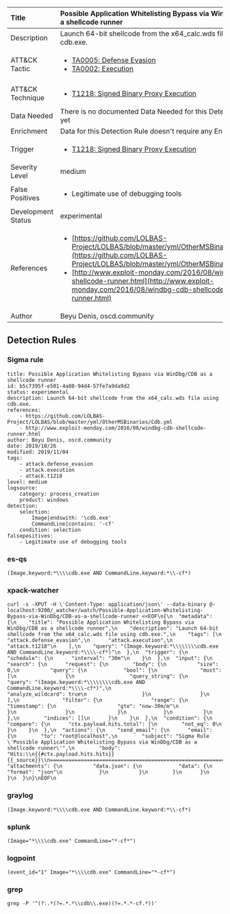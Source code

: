 | Title                | Possible Application Whitelisting Bypass via WinDbg/CDB as a shellcode runner                                                                                                                                                 |
|:---------------------|:------------------------------------------------------------------------------------------------------------------------------------------------------------|
| Description          | Launch 64-bit shellcode from the x64_calc.wds file using cdb.exe.                                                                                                                                           |
| ATT&amp;CK Tactic    |  <ul><li>[TA0005: Defense Evasion](https://attack.mitre.org/tactics/TA0005)</li><li>[TA0002: Execution](https://attack.mitre.org/tactics/TA0002)</li></ul>  |
| ATT&amp;CK Technique | <ul><li>[T1218: Signed Binary Proxy Execution](https://attack.mitre.org/techniques/T1218)</li></ul>  |
| Data Needed          |  There is no documented Data Needed for this Detection Rule yet  |
| Enrichment           |  Data for this Detection Rule doesn't require any Enrichments.  |
| Trigger              | <ul><li>[T1218: Signed Binary Proxy Execution](../Triggers/T1218.md)</li></ul>  |
| Severity Level       | medium |
| False Positives      | <ul><li>Legitimate use of debugging tools</li></ul>  |
| Development Status   | experimental |
| References           | <ul><li>[https://github.com/LOLBAS-Project/LOLBAS/blob/master/yml/OtherMSBinaries/Cdb.yml](https://github.com/LOLBAS-Project/LOLBAS/blob/master/yml/OtherMSBinaries/Cdb.yml)</li><li>[http://www.exploit-monday.com/2016/08/windbg-cdb-shellcode-runner.html](http://www.exploit-monday.com/2016/08/windbg-cdb-shellcode-runner.html)</li></ul>  |
| Author               | Beyu Denis, oscd.community |


## Detection Rules

### Sigma rule

```
title: Possible Application Whitelisting Bypass via WinDbg/CDB as a shellcode runner
id: b5c7395f-e501-4a08-94d4-57fe7a9da9d2
status: experimental
description: Launch 64-bit shellcode from the x64_calc.wds file using cdb.exe.
references:
    - https://github.com/LOLBAS-Project/LOLBAS/blob/master/yml/OtherMSBinaries/Cdb.yml
    - http://www.exploit-monday.com/2016/08/windbg-cdb-shellcode-runner.html
author: Beyu Denis, oscd.community
date: 2019/10/26
modified: 2019/11/04
tags:
    - attack.defense_evasion
    - attack.execution
    - attack.t1218
level: medium
logsource:
    category: process_creation
    product: windows
detection:
    selection:
        Image|endswith: '\cdb.exe'
        CommandLine|contains: '-cf'
    condition: selection
falsepositives:
    - Legitimate use of debugging tools

```





### es-qs
    
```
(Image.keyword:*\\\\cdb.exe AND CommandLine.keyword:*\\-cf*)
```


### xpack-watcher
    
```
curl -s -XPUT -H \'Content-Type: application/json\' --data-binary @- localhost:9200/_watcher/watch/Possible-Application-Whitelisting-Bypass-via-WinDbg/CDB-as-a-shellcode-runner <<EOF\n{\n  "metadata": {\n    "title": "Possible Application Whitelisting Bypass via WinDbg/CDB as a shellcode runner",\n    "description": "Launch 64-bit shellcode from the x64_calc.wds file using cdb.exe.",\n    "tags": [\n      "attack.defense_evasion",\n      "attack.execution",\n      "attack.t1218"\n    ],\n    "query": "(Image.keyword:*\\\\\\\\cdb.exe AND CommandLine.keyword:*\\\\-cf*)"\n  },\n  "trigger": {\n    "schedule": {\n      "interval": "30m"\n    }\n  },\n  "input": {\n    "search": {\n      "request": {\n        "body": {\n          "size": 0,\n          "query": {\n            "bool": {\n              "must": [\n                {\n                  "query_string": {\n                    "query": "(Image.keyword:*\\\\\\\\cdb.exe AND CommandLine.keyword:*\\\\-cf*)",\n                    "analyze_wildcard": true\n                  }\n                }\n              ],\n              "filter": {\n                "range": {\n                  "timestamp": {\n                    "gte": "now-30m/m"\n                  }\n                }\n              }\n            }\n          }\n        },\n        "indices": []\n      }\n    }\n  },\n  "condition": {\n    "compare": {\n      "ctx.payload.hits.total": {\n        "not_eq": 0\n      }\n    }\n  },\n  "actions": {\n    "send_email": {\n      "email": {\n        "to": "root@localhost",\n        "subject": "Sigma Rule \'Possible Application Whitelisting Bypass via WinDbg/CDB as a shellcode runner\'",\n        "body": "Hits:\\n{{#ctx.payload.hits.hits}}{{_source}}\\n================================================================================\\n{{/ctx.payload.hits.hits}}",\n        "attachments": {\n          "data.json": {\n            "data": {\n              "format": "json"\n            }\n          }\n        }\n      }\n    }\n  }\n}\nEOF\n
```


### graylog
    
```
(Image.keyword:*\\\\cdb.exe AND CommandLine.keyword:*\\-cf*)
```


### splunk
    
```
(Image="*\\\\cdb.exe" CommandLine="*-cf*")
```


### logpoint
    
```
(event_id="1" Image="*\\\\cdb.exe" CommandLine="*-cf*")
```


### grep
    
```
grep -P '^(?:.*(?=.*.*\\cdb\\.exe)(?=.*.*-cf.*))'
```



